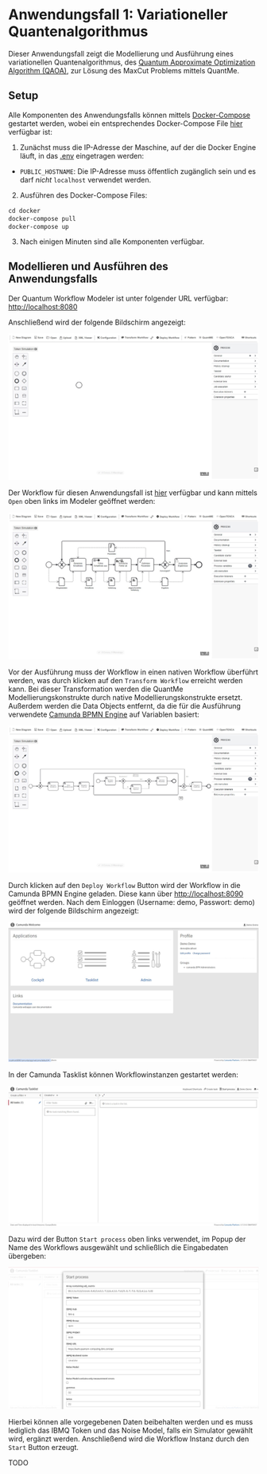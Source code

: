 # Anwendungsfall 1: Variationeller Quantenalgorithmus

Dieser Anwendungsfall zeigt die Modellierung und Ausführung eines variationellen Quantenalgorithmus, des [Quantum Approximate Optimization Algorithm (QAOA)](https://arxiv.org/pdf/1411.4028.pdf), zur Lösung des MaxCut Problems mittels QuantMe.

## Setup

Alle Komponenten des Anwendungsfalls können mittels [Docker-Compose](https://docs.docker.com/compose/) gestartet werden, wobei ein entsprechendes Docker-Compose File [hier](./docker/docker-compose.yml) verfügbar ist:

1. Zunächst muss die IP-Adresse der Maschine, auf der die Docker Engine läuft, in das [.env](./docker/.env) eingetragen werden: 
  * ``PUBLIC_HOSTNAME``: Die IP-Adresse muss öffentlich zugänglich sein und es darf *nicht* ``localhost`` verwendet werden.

2. Ausführen des Docker-Compose Files:
```
cd docker
docker-compose pull
docker-compose up
```
3. Nach einigen Minuten sind alle Komponenten verfügbar.

## Modellieren und Ausführen des Anwendungsfalls

Der Quantum Workflow Modeler ist unter folgender URL verfügbar: [http://localhost:8080](http://localhost:8080)

Anschließend wird der folgende Bildschirm angezeigt:

![Übersicht über den Modeler](./docs/modeler-overview.jpg)

Der Workflow für diesen Anwendungsfall ist [hier](./workflow/vqa_workflow.bpmn) verfügbar und kann mittels ``Open`` oben links im Modeler geöffnet werden:

![Übersicht über den Workflow](./docs/workflow-overview.jpg)

Vor der Ausführung muss der Workflow in einen nativen Workflow überführt werden, was durch klicken auf den ``Transform Workflow`` erreicht werden kann.
Bei dieser Transformation werden die QuantMe Modellierungskonstrukte durch native Modellierungskonstrukte ersetzt.
Außerdem werden die Data Objects entfernt, da die für die Ausführung verwendete [Camunda BPMN Engine](https://camunda.com/platform-7/workflow-engine/) auf Variablen basiert:

![Übersicht über den transformierten Workflow](./docs/workflow-transformed.jpg)

Durch klicken auf den ``Deploy Workflow`` Button wird der Workflow in die Camunda BPMN Engine geladen.
Diese kann über [http://localhost:8090](http://localhost:8090) geöffnet werden.
Nach dem Einloggen (Username: demo, Passwort: demo) wird der folgende Bildschirm angezeigt:

![Übersicht über die Camunda Engine](./docs/camunda-overview.jpg)

In der Camunda Tasklist können Workflowinstanzen gestartet werden:

![Übersicht über die Camunda Tasklist](./docs/camunda-tasklist.jpg)

Dazu wird der Button ``Start process`` oben links verwendet, im Popup der Name des Workflows ausgewählt und schließlich die Eingabedaten übergeben:

![Übersicht über die Eingabedaten](./docs/tasklist-inputs.jpg)

Hierbei können alle vorgegebenen Daten beibehalten werden und es muss lediglich das IBMQ Token und das Noise Model, falls ein Simulator gewählt wird, ergänzt werden.
Anschließend wird die Workflow Instanz durch den ``Start`` Button erzeugt.

TODO